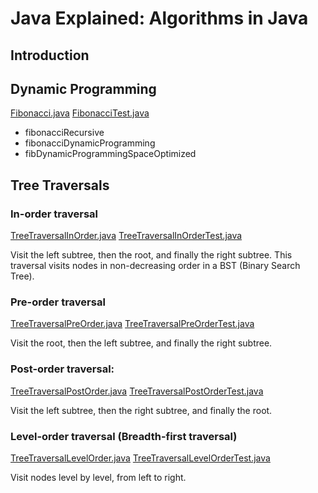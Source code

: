 # Java Explained: Algorithms in Java

## Introduction

## Dynamic Programming
[Fibonacci.java](../src/main/java/org/mwatt/algorithms/dynamic/easy/Fibonacci.java)
[FibonacciTest.java](../src/test/java/org/mwatt/algorithms/dynamic/easy/FibonacciTest.java)
- fibonacciRecursive
- fibonacciDynamicProgramming
- fibDynamicProgrammingSpaceOptimized


## Tree Traversals

### In-order traversal
[TreeTraversalInOrder.java](../src/main/java/org/mwatt/algorithms/trees/TreeTraversalInOrder.java)
[TreeTraversalInOrderTest.java](../src/test/java/org/mwatt/algorithms/trees/TreeTraversalInOrderTest.java)

Visit the left subtree, then the root, and finally the right subtree. This traversal visits nodes in non-decreasing order in a BST (Binary Search Tree).

### Pre-order traversal
[TreeTraversalPreOrder.java](../src/main/java/org/mwatt/algorithms/trees/TreeTraversalPreOrder.java)
[TreeTraversalPreOrderTest.java](../src/test/java/org/mwatt/algorithms/trees/TreeTraversalPreOrderTest.java)

Visit the root, then the left subtree, and finally the right subtree.

### Post-order traversal: 
[TreeTraversalPostOrder.java](../src/main/java/org/mwatt/algorithms/trees/TreeTraversalPostOrder.java)
[TreeTraversalPostOrderTest.java](../src/test/java/org/mwatt/algorithms/trees/TreeTraversalPostOrderTest.java)

Visit the left subtree, then the right subtree, and finally the root.

### Level-order traversal (Breadth-first traversal)
[TreeTraversalLevelOrder.java](../src/main/java/org/mwatt/algorithms/trees/TreeTraversalLevelOrder.java)
[TreeTraversalLevelOrderTest.java](../src/test/java/org/mwatt/algorithms/trees/TreeTraversalLevelOrderTest.java)


Visit nodes level by level, from left to right.













